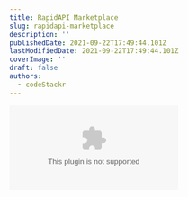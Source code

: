 ```yaml
---
title: RapidAPI Marketplace
slug: rapidapi-marketplace
description: ''
publishedDate: 2021-09-22T17:49:44.101Z
lastModifiedDate: 2021-09-22T17:49:44.101Z
coverImage: ''
draft: false
authors:
  - codeStackr
---
```


<Embed
  type="youtube"
  url="https://youtu.be/NFToND6x_nI?t=60"
  title="RapidAPI Marketplace"
/>
